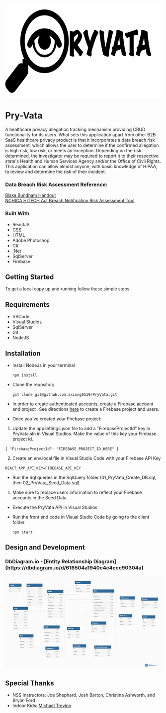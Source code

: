 <p align="center"><img src="PryVata/client/src/components/image/pryvataLogo.png" height="300" width="auto" /></p>

# Pry-Vata

A healthcare privacy allegation tracking mechanism providing CRUD functionality for its users. What sets this application apart from other B2B SaaS healthcare privacy product is that it incorporates a data breach risk assessment, which allows the user to determine if the confirmed allegation is high risk, low risk, or meets an exception. Depending on the risk determined, the investigator may be required to report it to their respective state's Health and Human Services Agency and/or the Office of Civil Rights. This application can allow almost anyone, with basic knowledge of HIPAA, to review and determine the risk of their incident. 

### Data Breach Risk Assessment Reference: 
[Blake Bundham Handout](https://assets.hcca-info.org/Portals/0/PDFs/Resources/Conference_Handouts/Regional_Conference/2016/Orlando/BlakeBudmanhandout.pdf)
<br/>
[NCHICA HITECH Act Breach Notification Risk Assessment Tool](https://assets.hcca-info.org/Portals/0/PDFs/Resources/Conference_Handouts/Compliance_Institute/2010/410handout2.pdf)

### Built With 
* ReactJS
* CSS
* HTML
* Adobe Photoshop
* C#
* .Net
* SqlServer
* Firebase


## Getting Started

To get a local copy up and running follow these simple steps.

## Requirements

* VSCode
* Visual Studios
* SqlServer
* Git
* NodeJS

## Installation 

* Install NodeJs in your terminal

    `npm install`

* Clone the repository 

    `git clone git@github.com:sxiong0519/PryVata.git`

* In order to create authenticated accounts, create a Firebase account and project
-See directions [here](https://github.com/nashville-software-school/bangazon-inc/blob/main/book-3-web-api/chapters/FIREBASE_AUTH.md) to create a Firebase project and users.

* Once you've created your Firebase project:

 1. Update the appsettings.json file to add a "FirebaseProjectId" key in PryVata.sln in Visual Studios. Make the value of this key your Firebase project id.

 `{
  "FirebaseProjectId": "FIREBASE_PROJECT_ID_HERE"
 }`

 2. Create an env.local file in Visual Studio Code with your Firebase API Key

 `REACT_APP_API_KEY=FIREBASE_API_KEY `

* Run the Sql queries in the SqlQuery folder (01_PryVata_Create_DB.sql, then 02_PryVata_Seed_Data.sql)

 1. Make sure to replace users information to reflect your Firebase accounts in the Seed Data

* Execute the PryVata API in Visual Studios

* Run the front end code in Visual Studio Code by going to the client folder

    `npm start`


## Design and Development

### DbDiagram.io - [Entity Relationship Diagram] (https://dbdiagram.io/d/616504a1940c4c4eec90304a)

<img src= "PryVata/client/src/components/image/PryVata.png" height="300" width="auto" />

## Special Thanks

* NSS Instructors: Joe Shephard, Josh Barton, Christina Ashworth, and Bryan Ford
* Indoor Kids: [Michael Trevino](https://github.com/mtrevin93)
